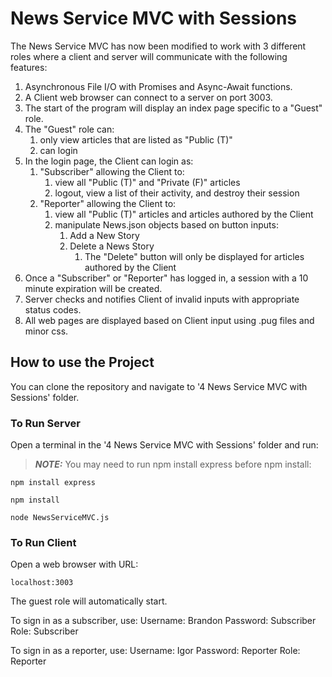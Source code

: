 # News Service MVC with Sessions

The News Service MVC has now been modified to work with 3 different roles where a client and server will communicate with the following features:

1. Asynchronous File I/O with Promises and Async-Await functions.
2. A Client web browser can connect to a server on port 3003.
3. The start of the program will display an index page specific to a "Guest" role.
4. The "Guest" role can:
   1. only view articles that are listed as "Public (T)"
   2. can login
5. In the login page, the Client can login as:
   1. "Subscriber" allowing the Client to:
      1. view all "Public (T)" and "Private (F)" articles
      2. logout, view a list of their activity, and destroy their session
   2. "Reporter" allowing the Client to:
      1. view all "Public (T)" articles and articles authored by the Client
      2. manipulate News.json objects based on button inputs:
         1. Add a New Story
         2. Delete a News Story
            1. The "Delete" button will only be displayed for articles authored by the Client
6. Once a "Subscriber" or "Reporter" has logged in, a session with a 10 minute expiration will be created.
7. Server checks and notifies Client of invalid inputs with appropriate status codes.
8. All web pages are displayed based on Client input using .pug files and minor css.

## How to use the Project

You can clone the repository and navigate to '4 News Service MVC with Sessions' folder.

### To Run Server

Open a terminal in the '4 News Service MVC with Sessions' folder and run:

> **_NOTE:_** You may need to run npm install express before npm install:

```
npm install express
```

```
npm install
```

```
node NewsServiceMVC.js
```

### To Run Client

Open a web browser with URL:

```
localhost:3003
```

The guest role will automatically start.

To sign in as a subscriber, use:
Username: Brandon
Password: Subscriber
Role: Subscriber

To sign in as a reporter, use:
Username: Igor
Password: Reporter
Role: Reporter
